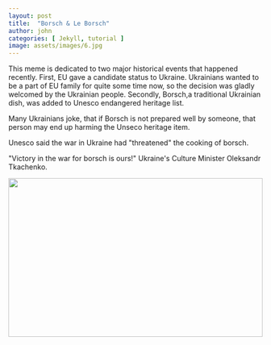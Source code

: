 ```yaml
---
layout: post
title:  "Borsch & Le Borsch"
author: john
categories: [ Jekyll, tutorial ]
image: assets/images/6.jpg
---
```

This meme is dedicated to two major historical events that happened recently. 
First, EU gave a candidate status to Ukraine. Ukrainians wanted to be a part of EU family for quite some time now, so the decision was gladly welcomed by the Ukrainian people.
Secondly, Borsch,a  traditional Ukrainian dish, was  added to Unesco endangered heritage list. 

Many Ukrainians joke, that if Borsch is not prepared well by someone, that person may end up harming the Unseco heritage item. 

Unesco said the war in Ukraine had "threatened" the cooking of borsch.

"Victory in the war for borsch is ours!" Ukraine's Culture Minister Oleksandr Tkachenko.
<p><image style="width:100%;" height="315" src="https://www.koolinar.ru/all_image/recipes/62/62723/recipe_2151445e-d6f9-4026-a01b-249c8dc4011c.jpg" frameborder="0" allowfullscreen></image></p>